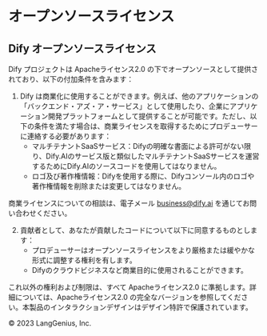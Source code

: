 # オープンソースライセンス

## Dify オープンソースライセンス

Dify プロジェクトは Apacheライセンス2.0 の下でオープンソースとして提供されており、以下の付加条件を含みます：

1. Dify は商業化に使用することができます。例えば、他のアプリケーションの「バックエンド・アズ・ア・サービス」として使用したり、企業にアプリケーション開発プラットフォームとして提供することが可能です。ただし、以下の条件を満たす場合は、商業ライセンスを取得するためにプロデューサーに連絡する必要があります：
   * マルチテナントSaaSサービス：Difyの明確な書面による許可がない限り、Dify.AIのサービス版と類似したマルチテナントSaaSサービスを運営するためにDify.AIのソースコードを使用してはなりません。
   * ロゴ及び著作権情報：Difyを使用する際に、Difyコンソール内のロゴや著作権情報を削除または変更してはなりません。

商業ライセンスについての相談は、電子メール [business@dify.ai](mailto:business@dify.ai) を通じてお問い合わせください。

2. 貢献者として、あなたが貢献したコードについて以下に同意するものとします：
   * プロデューサーはオープンソースライセンスをより厳格または緩やかな形式に調整する権利を有します。
   * Difyのクラウドビジネスなど商業目的に使用されることができます。

これ以外の権利および制限は、すべて Apacheライセンス2.0 に準拠します。詳細については、Apacheライセンス2.0 の完全なバージョンを参照してください。本製品のインタラクションデザインはデザイン特許で保護されています。

© 2023 LangGenius, Inc.